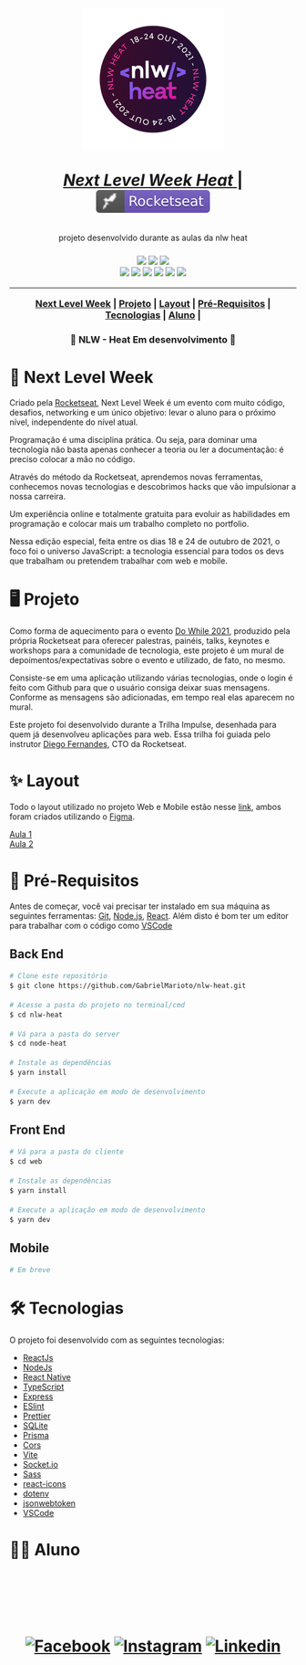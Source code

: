 <h1 align="center">
<img src="https://github.com/angelicaalbuquerque/do-while_nlw-rocketseat/raw/main/.github/nlwheat.png">

<a href="https://nextlevelweek.com/"> <i>Next Level Week Heat </i>
</a> | <img src="https://raw.githubusercontent.com/angelicaalbuquerque/proffy_nlw02-rocketseat/44316f4053e622f7b97093b7d8bff08b10ded308/.github/rocket.svg"/>

</h1>
<p align="center">projeto desenvolvido durante as aulas da nlw heat</p>

<h3 align="center">

<img src="https://img.shields.io/static/v1?label=ReactJS&message=Frontend&color=61DAFB&style=for-the-badge&logo=React"> 
<img src="https://img.shields.io/static/v1?label=React Native&message=Mobile&color=61DAFB&style=for-the-badge&logo=React"> 
<img src="https://img.shields.io/static/v1?label=NodeJS&message=Frontend&color=339933&style=for-the-badge&logo=Node.js"> 
<br>
<img src="https://img.shields.io/static/v1?label=SQLite&message=DB&color=003B57&style=for-the-badge&logo=SQLite"/>
<img src="https://img.shields.io/static/v1?label=TypeScript&message=TypeScript&color=3178C6&style=for-the-badge&logo=TypeScript"/>
<img src="https://img.shields.io/static/v1?label=Prisma&message=ORM&color=2D3748&style=for-the-badge&logo=Prisma"/>
<img src="https://img.shields.io/static/v1?label=Socket.io&message=IO&color=010101&style=for-the-badge&logo=Socket.io"/>
<img src="https://img.shields.io/static/v1?label=Express&message=Express&color=000000&style=for-the-badge&logo=Express"/>
<img src="https://img.shields.io/static/v1?label=VSCode&message=Dev&color=007ACC&style=for-the-badge&logo=Visual Studio Code"/>

---

<p align="center">
 <a href="#-next-level-week">Next Level Week</a> | 
 <a href="#%EF%B8%8F-projeto">Projeto</a> |
 <a href="#-layout">Layout</a> |
 <a href="#-pré-requisitos">Pré-Requisitos</a> |
 <a href="#%EF%B8%8F-tecnologias">Tecnologias</a> |
 <a href="#-aluno">Aluno</a> |
</p>

<h3 align="center"> 
	🚧  NLW - Heat Em desenvolvimento  🚧
</h3>

<a href="#-next-level-week"> </a>

# 🚀 Next Level Week

Criado pela [Rocketseat](https://www.rocketseat.com.br/), Next Level Week é um evento com muito código, desafios, networking e um único objetivo: levar o aluno para o próximo nível, independente do nível atual.

Programação é uma disciplina prática. Ou seja, para dominar uma tecnologia não basta apenas conhecer a teoria ou ler a documentação: é preciso colocar a mão no código.

Através do método da Rocketseat, aprendemos novas ferramentas, conhecemos novas tecnologias e descobrimos hacks que vão impulsionar a nossa carreira.

Um experiência online e totalmente gratuita para evoluir as habilidades em programação e colocar mais um trabalho completo no portfolio.

Nessa edição especial, feita entre os dias 18 e 24 de outubro de 2021, o foco foi o universo JavaScript: a tecnologia essencial para todos os devs que trabalham ou pretendem trabalhar com web e mobile.

<a href="#-projeto"> </a>

# 🖥️ Projeto

Como forma de aquecimento para o evento [Do While 2021](https://dowhile.io/), produzido pela própria Rocketseat para oferecer palestras, painéis, talks, keynotes e workshops para a comunidade de tecnologia, este projeto é um mural de depoimentos/expectativas sobre o evento e utilizado, de fato, no mesmo.

Consiste-se em uma aplicação utilizando várias tecnologias, onde o login é feito com Github para que o usuário consiga deixar suas mensagens. Conforme as mensagens são adicionadas, em tempo real elas aparecem no mural.

Este projeto foi desenvolvido durante a Trilha Impulse, desenhada para quem já desenvolveu aplicações para web. Essa trilha foi guiada pelo instrutor [Diego Fernandes](https://dowhile.io/), CTO da Rocketseat.

<a href="#-layout"> </a>

# ✨ Layout

Todo o layout utilizado no projeto Web e Mobile estão nesse [link](https://www.figma.com/community/file/1031699316177416916), ambos foram criados utilizando o [Figma](https://www.figma.com).

[Aula 1](https://youtu.be/Wg7EuMtk7FE)<br>
[Aula 2](https://youtu.be/_MIXek7GYmg)<br>

<a href="#-pre-requisitos"> </a>

# 🎲 Pré-Requisitos

Antes de começar, você vai precisar ter instalado em sua máquina as seguintes ferramentas:
[Git](https://git-scm.com), [Node.js](https://nodejs.org/pt-br/), [React](https://pt-br.reactjs.org/).
Além disto é bom ter um editor para trabalhar com o código como [VSCode](https://code.visualstudio.com/)

## Back End

```bash
# Clone este repositório
$ git clone https://github.com/GabrielMarioto/nlw-heat.git

# Acesse a pasta do projeto no terminal/cmd
$ cd nlw-heat

# Vá para a pasta do server
$ cd node-heat

# Instale as dependências
$ yarn install

# Execute a aplicação em modo de desenvolvimento
$ yarn dev
```

## Front End

```bash
# Vá para a pasta do cliente
$ cd web

# Instale as dependências
$ yarn install

# Execute a aplicação em modo de desenvolvimento
$ yarn dev
```

## Mobile

```bash
# Em breve
```

<a href="#-tecnologias"> </a>

# 🛠️ Tecnologias

O projeto foi desenvolvido com as seguintes tecnologias:

- [ReactJs](https://pt-br.reactjs.org/)
- [NodeJs](https://nodejs.org/pt-br/)
- [React Native](https://reactnative.dev/)
- [TypeScript](https://www.typescriptlang.org/)
- [Express](https://expressjs.com/pt-br/)
- [ESlint](https://eslint.org/)
- [Prettier](https://prettier.io/)
- [SQLite](https://www.sqlite.org/index.html)
- [Prisma](https://www.prisma.io/)
- [Cors](https://www.npmjs.com/package/cors)
- [Vite](https://vitejs.dev/)
- [Socket.io](https://socket.io/)
- [Sass](https://sass-lang.com/)
- [react-icons](https://react-icons.github.io/react-icons/)
- [dotenv](https://www.npmjs.com/package/dotenv)
- [jsonwebtoken](https://jwt.io/)
- [VSCode](https://code.visualstudio.com/)

<a href="#-aluno"> </a>

# 🙅‍♂️ Aluno

<h1 align="center">
<a href="https://www.linkedin.com/in/gabriel-marioto/">
 <img style="border-radius: 50%;" src="https://avatars.githubusercontent.com/u/50884596?v=4" width="100px;" alt=""/>
 <br/><br/>
 
[![Facebook](https://img.shields.io/badge/Facebook-1877F2?style=for-the-badge&logo=facebook&logoColor=white)](https://facebook.com/gabrielmarioto)
[![Instagram](https://img.shields.io/badge/Instagram-E4405F?style=for-the-badge&logo=instagram&logoColor=white)](https://instagram.com/gabrielmarioto_)
[![Linkedin](https://img.shields.io/badge/LinkedIn-0077B5?style=for-the-badge&logo=linkedin&logoColor=white)](https://www.linkedin.com/in/gabriel-marioto/)

</h1>
